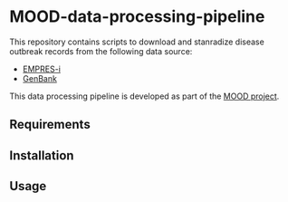 # MOOD-data-processing-pipeline

This repository contains scripts to download and stanradize disease outbreak
records from the following data source:
* [EMPRES-i](https://empres-i.apps.fao.org)
* [GenBank](https://www.ncbi.nlm.nih.gov/genbank)

This data processing pipeline is developed as part of the
[MOOD project](https://mood-h2020.eu).


## Requirements


## Installation


## Usage
